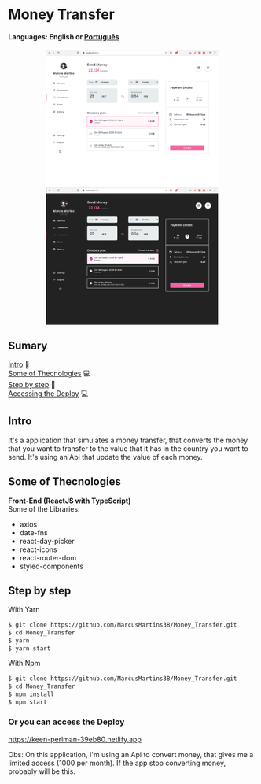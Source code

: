 # Money Transfer

#### Languages: English or <a href="https://github.com/MarcusMartins38/datamonkeys/blob/master/README-pt.md">Português<a/>  

<p align="center">
<img src="./.github/HomeLigth.png" width=350 align="center" />
<img src="./.github/HomeDark.png" width=350 align="center" />
</p>

## Sumary
[Intro](#intro) :door:  
[Some of Thecnologies](#some-of-thecnologies) :computer:  
[Step by step](#step-by-step) :open_book:  
[Accessing the Deploy](#or-you-can-access-the-deploy) :computer:



## Intro

It's a application that simulates a money transfer, that converts the money that you want to transfer to the value that it has in the country you want to send. It's using an Api that update the value of each money.


## Some of Thecnologies

**Front-End (ReactJS with TypeScript)**  
Some of the Libraries:
- axios
- date-fns
- react-day-picker
- react-icons
- react-router-dom
- styled-components


## Step by step

With Yarn
```
$ git clone https://github.com/MarcusMartins38/Money_Transfer.git
$ cd Money_Transfer
$ yarn
$ yarn start
```
With Npm

```
$ git clone https://github.com/MarcusMartins38/Money_Transfer.git
$ cd Money_Transfer
$ npm install
$ npm start
```

### Or you can access the Deploy

https://keen-perlman-39eb80.netlify.app


Obs: On this application, I'm using an Api to convert money, that gives me a limited access (1000 per month). If the app stop converting money, probably will be this.
